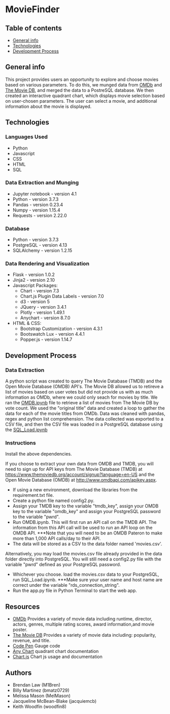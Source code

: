 # MovieFinder

## Table of contents

* [General info](#general-info)
* [Technologies](#technologies)
* [Development Process](#development-process)

## General info

This project provides users an opportunity to explore and choose movies based on various parameters. To do this, we munged data from [OMDb](http://www.omdbapi.com/) and [The Movie DB](https://www.themoviedb.org/?language=en-US), and merged the data to a PostreSQL database. We then created an interactive quadrant chart, which displays movie selection based on user-chosen parameters. The user can select a movie, and additional information about the movie is displayed.

## Technologies

### Languages Used

* Python
* Javascript
* CSS
* HTML
* SQL

### Data Extraction and Munging

* Jupyter notebook - version 4.1
* Python - version 3.7.3
* Pandas - version 0.23.4
* Numpy - version 1.15.4
* Requests - version 2.22.0


### Database

* Python - version 3.7.3
* PostgreSQL - version 4.13
* SQLAlchemy - version 1.2.15


### Data Rendering and Visualization

* Flask - version 1.0.2
* Jinja2 - version 2.10
* Javascript Packages:
  * Chart - version 7.3
  * Chart.js Plugin Data Labels - version 7.0
  * d3 - version 5
  * JQuery - version 3.4.1
  * Plotly - version 1.49.1
  * Anychart - version 8.7.0
* HTML & CSS:
  * Bootstrap Customization - version 4.3.1
  * Bootswatch Lux - version 4.4.1
  * Popper.js - version 1.14.7

## Development Process

### Data Extraction

A python script was created to query The Movie Database (TMDB) and  the Open Movie Database (OMDB) API's. The Movie DB allowed us to retireve a list of movies based on user votes but did not provide us with as much information as OMDb, where we could only seach for movies by title. We ran the [OMDB.ipynb](../master/OMDB.ipynb) file to retrieve a list of movies from The Movie DB by vote count.  We used the "original title" data and created a loop to gather the data for each of the movie titles from OMDb. Data was cleaned with pandas, regex and python list comprehension. The data collected was exported to a CSV file, and then the CSV file was loaded in a PostgreSQL database using the [SQL_Load.ipynb](../master/SQL_Load.ipynb)

### Instructions
Install the above dependencies. 

If you choose to extract your own data from OMDB and TMDB, you will need to sign up for API keys from The Movie Database (TMDB) at https://www.themoviedb.org/account/signup?language=en-US and the Open Movie Database (OMDB) at http://www.omdbapi.com/apikey.aspx.
* If using a new environment, download the libraries from the requirement.txt file.
* Create a python file named config2.py. 
* Assign your TMDB key to the variable "tmdb_key", assign your OMDB key to the variable "omdb_key" and assign your PostgreSQL password to the variable "pwrd".
* Run OMDB.ipynb. This will first run an API call on the TMDB API. The information from this API call will be used to run an API loop on the OMDB API. ***Note that you will need to be an OMDB Pateron to make more than 1,000 API calls/day to their API.
* The data will be stored as a CSV to the data folder named 'movies.csv'. 

Alternatively, you may load the movies.csv file already provided in the data folder directly into PostgreSQL.  You will still need a config2.py file with the variable "pwrd" defined as your PostgreSQL password.
* Whichever you choose. load the movies.csv data to your PostgreSQL, run SQL_Load.ipynb. ***Make sure your user name and host name are correct under the variable "rds_connection_string".
* Run the app.py file in Python Terminal to start the web app. 


## Resources

* [OMDb](http://www.omdbapi.com/) Provides a variety of movie data including runtime, director, actors, genres, multiple rating scores, award information,and  movie poster.
* [The Movie DB](https://www.themoviedb.org/?language=en-US) Provides a variety of movie data including: popularity, revenue, and title.
* [Code Pen](https://codepen.io/patxipierce/pen/oyeNMj) Gauge code
* [Any Chart](https://www.anychart.com/) quadrant chart documentation
* [Chart.js](https://www.chartjs.org/) Chart js usage and documentation

## Authors
* Brendan Law (M1Bren)
* Billy Martinez (bmatz0729)
* Melissa Mason (MelMason)
* Jacqueline McBean-Blake (jacquiemcb)
* Keith Woodfin (woodfin8)

